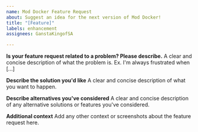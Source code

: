 ```yaml
---
name: Mod Docker Feature Request
about: Suggest an idea for the next version of Mod Docker!
title: "[Feature]"
labels: enhancement
assignees: GanstaKingofSA

---
```


**Is your feature request related to a problem? Please describe.**
A clear and concise description of what the problem is. Ex. I'm always frustrated when [...]

**Describe the solution you'd like**
A clear and concise description of what you want to happen.

**Describe alternatives you've considered**
A clear and concise description of any alternative solutions or features you've considered.

**Additional context**
Add any other context or screenshots about the feature request here.
